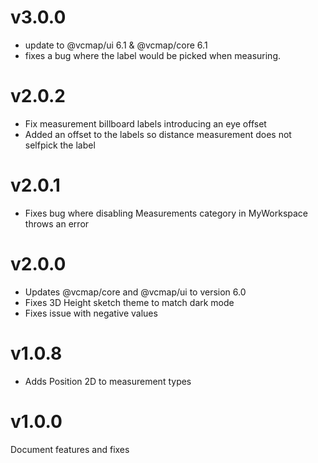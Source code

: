 # v3.0.0

- update to @vcmap/ui 6.1 & @vcmap/core 6.1
- fixes a bug where the label would be picked when measuring.

# v2.0.2

- Fix measurement billboard labels introducing an eye offset
- Added an offset to the labels so distance measurement does not selfpick the label

# v2.0.1

- Fixes bug where disabling Measurements category in MyWorkspace throws an error

# v2.0.0

- Updates @vcmap/core and @vcmap/ui to version 6.0
- Fixes 3D Height sketch theme to match dark mode
- Fixes issue with negative values

# v1.0.8

- Adds Position 2D to measurement types

# v1.0.0

Document features and fixes
